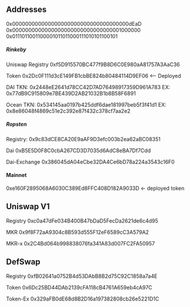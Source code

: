 ## Addresses

0x000000000000000000000000000000000000dEaD
0x0000000000000000000000000000000001000000
0x0111011001100001011011000111010101100101

##### Rinkeby

Uniswap Registry
0xf5D915570BC477f9B8D6C0E980aA81757A3AaC36

Token
0x2Dc0F111d3cE149FB1cbBE824b80484114D9EF06 <-- Deployed

DAI
TKN: 0x2448eE2641d78CC42D7AD76498917359D961A783
EX: 0x77dB9C915809e7BE439D2AB21032B1b8B58F6891

Ocean
TKN: 0x534145aa0197b425ddf6dae181997beb5f3f41d1
EX: 0x8e86048f4869c51e2c392e87f432c378cf7aa2e2

##### Ropsten

Registry:
0x9c83dCE8CA20E9aAF9D3efc003b2ea62aBC08351

Dai
0xB5E5D0F8C0cbA267CD3D7035d6AdC8eBA7Df7Cdd

Dai-Exchange
0x386045dA04eCbe32DA4Ce6bD78a224a3543c16F0


#### Mainnet

0xe160F2895068A6030C389Ed8FFC408D182A9033D <- deployed token

## Uniswap V1
Registry
0xc0a47dFe034B400B47bDaD5FecDa2621de6c4d95

MKR
0x9f8F72aA9304c8B593d555F12eF6589cC3A579A2

MKR-x
0x2C4Bd064b998838076fa341A83d007FC2FA50957

## DefSwap 

Registry
0xfB02641a0752B4d53DAbB8B2d75C92C1858a7a4E

Token
0x6Dc25BD44DAb2139cFA118cB4761A659eb4cA97C

Token-Ex
0x329aFB0dE68d8B2D16a197382808cb26e5221D1C

